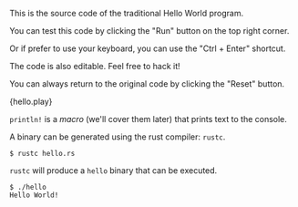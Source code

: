 This is the source code of the traditional Hello World program.

You can test this code by clicking the "Run" button on the top right corner.

Or if prefer to use your keyboard, you can use the "Ctrl + Enter" shortcut.

The code is also editable.  Feel free to hack it!

You can always return to the original code by clicking the "Reset" button.

{hello.play}

`println!` is a *macro* (we'll cover them later) that prints text to the
console.

A binary can be generated using the rust compiler: `rustc`.

```
$ rustc hello.rs
```

`rustc` will produce a `hello` binary that can be executed.

```
$ ./hello
Hello World!
```
